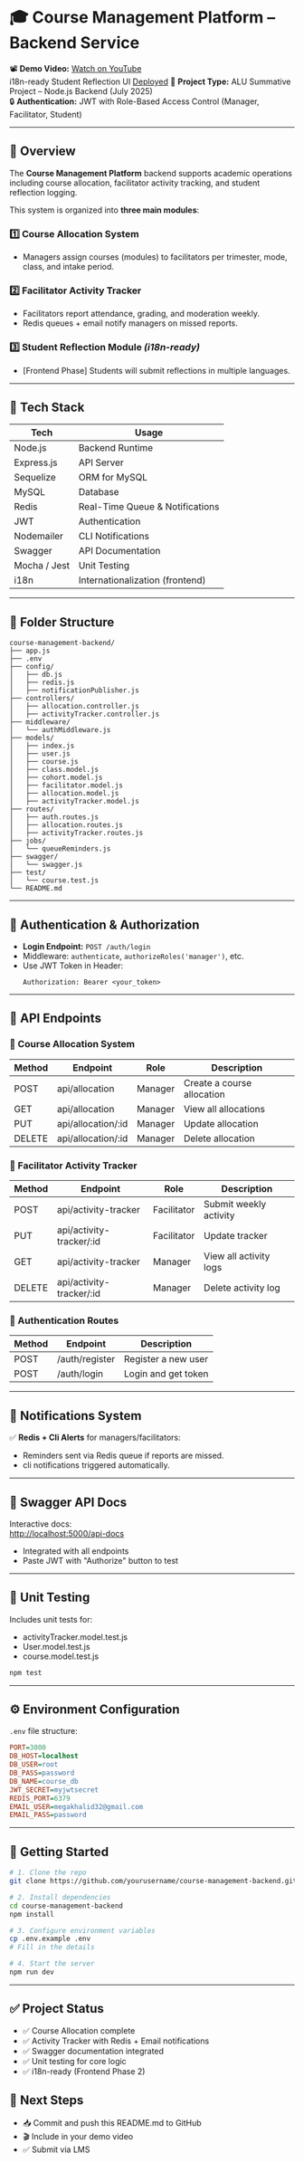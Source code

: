 # 🎓 Course Management Platform – Backend Service

📽️ **Demo Video:** [Watch on YouTube](https://www.youtube.com/watch?v=mbaf7LqdQAw&ab_channel=Khaalidawyuusuf)  
 i18n-ready Student Reflection UI [Deployed](https://studentreflect.netlify.app/)
🧾 **Project Type:** ALU Summative Project – Node.js Backend (July 2025)  
🔒 **Authentication:** JWT with Role-Based Access Control (Manager, Facilitator, Student)  

---

## 📌 Overview

The **Course Management Platform** backend supports academic operations including course allocation, facilitator activity tracking, and student reflection logging.

This system is organized into **three main modules**:

### 1️⃣ Course Allocation System
- Managers assign courses (modules) to facilitators per trimester, mode, class, and intake period.

### 2️⃣ Facilitator Activity Tracker
- Facilitators report attendance, grading, and moderation weekly.
- Redis queues + email notify managers on missed reports.

### 3️⃣ Student Reflection Module *(i18n-ready)*
- [Frontend Phase] Students will submit reflections in multiple languages.

---

## 🧰 Tech Stack

| Tech         | Usage                          |
|--------------|--------------------------------|
| Node.js      | Backend Runtime                |
| Express.js   | API Server                     |
| Sequelize    | ORM for MySQL                  |
| MySQL        | Database                       |
| Redis        | Real-Time Queue & Notifications|
| JWT          | Authentication                 |
| Nodemailer   | CLI Notifications            |
| Swagger      | API Documentation              |
| Mocha / Jest | Unit Testing                   |
| i18n         | Internationalization (frontend) |

---

## 📂 Folder Structure

```
course-management-backend/
├── app.js
├── .env
├── config/
│   ├── db.js
│   ├── redis.js
│   ├── notificationPublisher.js
├── controllers/
│   ├── allocation.controller.js
│   ├── activityTracker.controller.js
├── middleware/
│   └── authMiddleware.js
├── models/
│   ├── index.js
│   ├── user.js
│   ├── course.js
│   ├── class.model.js
│   ├── cohort.model.js
│   ├── facilitator.model.js
│   ├── allocation.model.js
│   ├── activityTracker.model.js
├── routes/
│   ├── auth.routes.js
│   ├── allocation.routes.js
│   ├── activityTracker.routes.js
├── jobs/
│   └── queueReminders.js
├── swagger/
│   └── swagger.js
├── test/
│   └── course.test.js
└── README.md
```

---

## 🔐 Authentication & Authorization

- **Login Endpoint:** `POST /auth/login`
- Middleware: `authenticate`, `authorizeRoles('manager')`, etc.
- Use JWT Token in Header:
  ```http
  Authorization: Bearer <your_token>
  ```

---

## 🧾 API Endpoints

### 📘 Course Allocation System

| Method | Endpoint             | Role    | Description               |
|--------|----------------------|---------|---------------------------|
| POST   | api/allocation          | Manager | Create a course allocation |
| GET    | api/allocation          | Manager | View all allocations       |
| PUT    | api/allocation/:id      | Manager | Update allocation          |
| DELETE | api/allocation/:id      | Manager | Delete allocation          |

### 📗 Facilitator Activity Tracker

| Method | Endpoint                   | Role        | Description                |
|--------|----------------------------|-------------|----------------------------|
| POST   | api/activity-tracker          | Facilitator | Submit weekly activity     |
| PUT    | api/activity-tracker/:id      | Facilitator | Update tracker             |
| GET    | api/activity-tracker          | Manager     | View all activity logs     |
| DELETE | api/activity-tracker/:id      | Manager     | Delete activity log        |

### 📙 Authentication Routes

| Method | Endpoint        | Description           |
|--------|------------------|-----------------------|
| POST   | /auth/register   | Register a new user   |
| POST   | /auth/login      | Login and get token   |

---

## 📡 Notifications System

✅ **Redis + Cli Alerts** for managers/facilitators:
- Reminders sent via Redis queue if reports are missed.
- cli notifications triggered automatically.

---

## 📑 Swagger API Docs

Interactive docs:  
[http://localhost:5000/api-docs](http://localhost:5000/api-docs)  
- Integrated with all endpoints
- Paste JWT with "Authorize" button to test

---

## 🧪 Unit Testing

Includes unit tests for:
- activityTracker.model.test.js
- User.model.test.js
- course.model.test.js


```bash
npm test
```

---

## ⚙️ Environment Configuration

`.env` file structure:

```ini
PORT=3000
DB_HOST=localhost
DB_USER=root
DB_PASS=password
DB_NAME=course_db
JWT_SECRET=myjwtsecret
REDIS_PORT=6379
EMAIL_USER=megakhalid32@gmail.com
EMAIL_PASS=password
```

---

## 🚀 Getting Started

```bash
# 1. Clone the repo
git clone https://github.com/yourusername/course-management-backend.git

# 2. Install dependencies
cd course-management-backend
npm install

# 3. Configure environment variables
cp .env.example .env
# Fill in the details

# 4. Start the server
npm run dev
```

---

## ✅ Project Status

- ✅ Course Allocation complete  
- ✅ Activity Tracker with Redis + Email notifications  
- ✅ Swagger documentation integrated  
- ✅ Unit testing for core logic  
- ✅ i18n-ready (Frontend Phase 2)



## 📌 Next Steps

- 📥 Commit and push this README.md to GitHub  
- 🎬 Include in your demo video  
- ✅ Submit via LMS